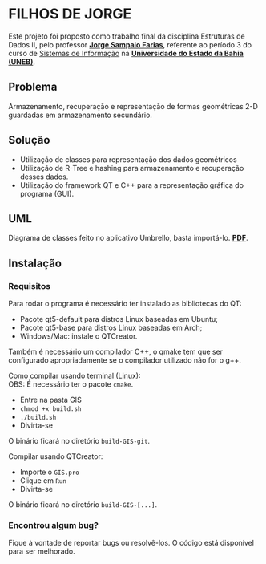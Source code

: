 # FILHOS DE JORGE
Este projeto foi proposto como trabalho final da disciplina Estruturas de Dados II, pelo professor [**Jorge Sampaio Farias**](http://lattes.cnpq.br/6683499592786376), referente ao período 3 do curso de [Sistemas de Informação](http://www.csi.uneb.br/) na [**Universidade do Estado da Bahia (UNEB)**](https://portal.uneb.br/).
## Problema
Armazenamento, recuperação e representação de formas geométricas 2-D guardadas em armazenamento secundário.

## Solução
- Utilização de classes para representação dos dados geométricos
- Utilização de R-Tree e hashing para armazenamento e recuperação desses dados.
- Utilização do framework QT e C++ para a representação gráfica do programa (GUI).

## UML
Diagrama de classes feito no aplicativo Umbrello, basta importá-lo. [**PDF**](https://drive.google.com/file/d/1ZGOCYsQ1NC7MJfIM0cWefakV0_k9Ek-y/view?usp=sharing).

## Instalação
### Requisitos
Para rodar o programa é necessário ter instalado as bibliotecas do QT:
- Pacote qt5-default para distros Linux baseadas em Ubuntu;
- Pacote qt5-base para distros Linux baseadas em Arch;
- Windows/Mac: instale o QTCreator.

Também é necessário um compilador C++, o qmake tem que ser configurado apropriadamente se o compilador utilizado não for o g++.

Como compilar usando terminal (Linux):\
OBS: É necessário ter o pacote `cmake`.
- Entre na pasta GIS
- `chmod +x build.sh`
- `./build.sh`
- Divirta-se

O binário ficará no diretório `build-GIS-git`.

Compilar usando QTCreator:
- Importe o `GIS.pro`
- Clique em `Run`
- Divirta-se

O binário ficará no diretório `build-GIS-[...]`.

### Encontrou algum bug? 
Fique à vontade de reportar bugs ou resolvê-los. O código está disponível para ser melhorado.
